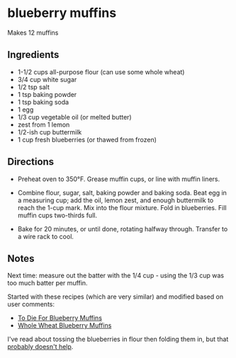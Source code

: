 # blueberry muffins

Makes 12 muffins

## Ingredients

* 1-1/2 cups all-purpose flour (can use some whole wheat)
* 3/4 cup white sugar
* 1/2 tsp salt
* 1 tsp baking powder
* 1 tsp baking soda
* 1 egg
* 1/3 cup vegetable oil (or melted butter)
* zest from 1 lemon
* 1/2-ish cup buttermilk
* 1 cup fresh blueberries (or thawed from frozen)

## Directions

* Preheat oven to 350°F. Grease muffin cups, or line with muffin liners.

* Combine flour, sugar, salt, baking powder and baking soda. Beat egg in a measuring cup; add the oil, lemon zest, and enough buttermilk to reach the 1-cup mark. Mix into the flour mixture. Fold in blueberries. Fill muffin cups two-thirds full.

* Bake for 20 minutes, or until done, rotating halfway through. Transfer to a wire rack to cool.

## Notes

Next time: measure out the batter with the 1/4 cup - using the 1/3 cup was too much batter per muffin.

Started with these recipes (which are very similar) and modified based on user comments:
* [To Die For Blueberry Muffins](https://www.allrecipes.com/recipe/6865/to-die-for-blueberry-muffins/)
* [Whole Wheat Blueberry Muffins](https://www.allrecipes.com/recipe/218614/whole-wheat-blueberry-muffins/)

I've read about tossing the blueberries in flour then folding them in, but that [probably doesn't help](https://www.seriouseats.com/2016/07/how-to-stop-blueberries-from-sinking-muffin-baking.html).
